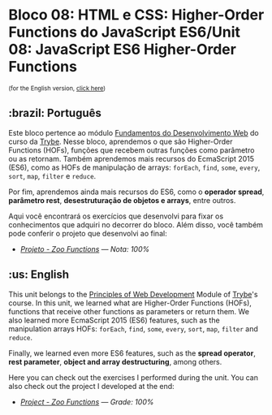 # Bloco 08: HTML e CSS: Higher-Order Functions do JavaScript ES6/Unit 08: JavaScript ES6 Higher-Order Functions
<small>(for the English version, <a href="#en">click here</a>)</small>
<h2>:brazil: Português</h2>
<p>Este bloco pertence ao módulo <a href="https://github.com/raphaelalmeidamartins/trybe_exercicios/tree/main/1_fundamentos-do-desv-web" rel="prev">Fundamentos do Desenvolvimento Web</a> do curso da <a href="https://www.betrybe.com/">Trybe</a>. Nesse bloco, aprendemos o que são Higher-Order Functions (HOFs), funções que recebem outras funções como parâmetro ou as retornam. Também aprendemos mais recursos do EcmaScript 2015 (ES6), como as HOFs de manipulação de arrays: <code>forEach</code>, <code>find</code>, <code>some</code>, <code>every</code>, <code>sort</code>, <code>map</code>, <code>filter</code> e <code>reduce</code>.</p>
<p>Por fim, aprendemos ainda mais recursos do ES6, como o <strong>operador spread</strong>, <strong>parâmetro rest</strong>, <strong>desestruturação de objetos e arrays</strong>, entre outros.</p>
<p>Aqui você encontrará os exercícios que desenvolvi para fixar os conhecimentos que adquiri no decorrer do bloco. Além disso, você também pode conferir o projeto que desenvolvi ao final:</p>

- _[Projeto - Zoo Functions](https://github.com/raphaelalmeidamartins/zoo-functions) — Nota: 100%_

<h2 id="en">:us: English</h2>
<p>This unit belongs to the <a href="https://github.com/raphaelalmeidamartins/trybe_exercicios/tree/main/1_fundamentos-do-desv-web">Principles of Web Development</a> Module of <a href="https://www.betrybe.com/">Trybe</a>'s course. In this unit, we learned what are Higher-Order Functions (HOFs), functions that receive other functions as parameters or return them. We also learned more EcmaScript 2015 (ES6) features, such as the manipulation arrays HOFs: <code>forEach</code>, <code>find</code>, <code>some</code>, <code>every</code>, <code>sort</code>, <code>map</code>, <code>filter</code> and <code>reduce</code>.</p>
<p>Finally, we learned even more ES6 features, such as the <strong>spread operator</strong>, <strong>rest parameter</strong>, <strong>object and array destructuring</strong>, among others.</p>
<p>Here you can check out the exercises I performed during the unit. You can also check out the project I developed at the end:</p>

- _[Project - Zoo Functions](https://github.com/raphaelalmeidamartins/zoo-functions) — Grade: 100%_
